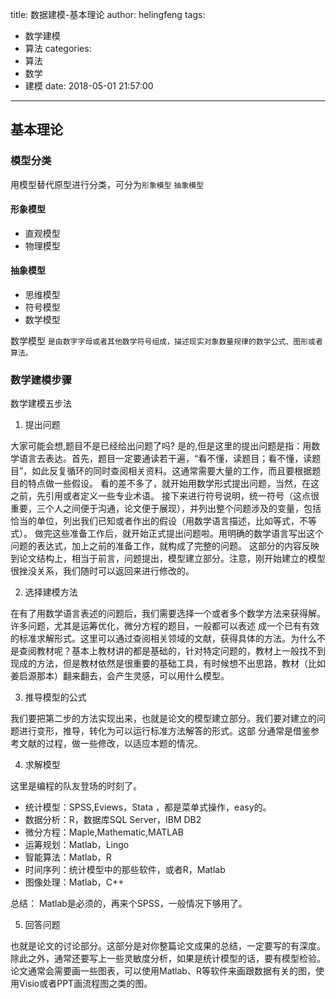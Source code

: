 title: 数据建模-基本理论
author: helingfeng
tags:
  - 数学建模
  - 算法
categories:
  - 算法
  - 数学
  - 建模
date: 2018-05-01 21:57:00
---

## 基本理论

### 模型分类

用模型替代原型进行分类，可分为`形象模型` `抽象模型`

#### 形象模型 
	
- 直观模型
- 物理模型

#### 抽象模型

- 思维模型
- 符号模型
- 数学模型

数学模型 `是由数字字母或者其他数学符号组成，描述现实对象数量规律的数学公式、图形或者算法。`

### 数学建模步骤

数学建模五步法

1. 提出问题

大家可能会想,题目不是已经给出问题了吗? 是的,但是这里的提出问题是指：用数学语言去表达。首先，题目一定要通读若干遍，“看不懂，读题目；看不懂，读题目”，如此反复循环的同时查阅相关资料。这通常需要大量的工作，而且要根据题目的特点做一些假设。
看的差不多了，就开始用数学形式提出问题，当然，在这之前，先引用或者定义一些专业术语。 接下来进行符号说明，统一符号（这点很重要，三个人之间便于沟通，论文便于展现），并列出整个问题涉及的变量，包括恰当的单位，列出我们已知或者作出的假设（用数学语言描述，比如等式，不等式）。 做完这些准备工作后，就开始正式提出问题啦。用明确的数学语言写出这个问题的表达式，加上之前的准备工作，就构成了完整的问题。 
这部分的内容反映到论文结构上，相当于前言，问题提出，模型建立部分。注意，刚开始建立的模型很挫没关系，我们随时可以返回来进行修改的。

2. 选择建模方法

在有了用数学语言表述的问题后，我们需要选择一个或者多个数学方法来获得解。 许多问题，尤其是运筹优化，微分方程的题目，一般都可以表述
成一个已有有效的标准求解形式。这里可以通过查阅相关领域的文献，获得具体的方法。为什么不是查阅教材呢？基本上教材讲的都是基础的，针对特定问题的，教材上一般找不到现成的方法，但是教材依然是很重要的基础工具，有时候想不出思路，教材（比如姜启源那本）翻来翻去，会产生灵感，可以用什么模型。

3. 推导模型的公式

我们要把第二步的方法实现出来，也就是论文的模型建立部分。我们要对建立的问题进行变形，推导，转化为可以运行标准方法解答的形式。这部
分通常是借鉴参考文献的过程，做一些修改，以适应本题的情况。

4. 求解模型

这里是编程的队友登场的时刻了。

- 统计模型：SPSS,Eviews，Stata ，都是菜单式操作，easy的。
- 数据分析：R，数据库SQL Server，IBM DB2
- 微分方程：Maple,Mathematic,MATLAB
- 运筹规划：Matlab，Lingo
- 智能算法：Matlab，R
- 时间序列：统计模型中的那些软件，或者R，Matlab 
- 图像处理：Matlab，C++

总结： Matlab是必须的，再来个SPSS，一般情况下够用了。

5. 回答问题

也就是论文的讨论部分。这部分是对你整篇论文成果的总结，一定要写的有深度。除此之外，通常还要写上一些灵敏度分析，如果是统计模型的话，要有模型检验。论文通常会需要画一些图表，可以使用Matlab、R等软件来画跟数据有关的图，使用Visio或者PPT画流程图之类的图。




